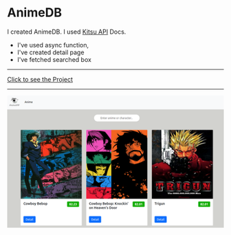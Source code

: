 # AnimeDB

I created AnimeDB. I used [Kitsu API](https://kitsu.docs.apiary.io/#) Docs.

- I've used async function,
- I've created detail page
- I've fetched searched box

---

[Click to see the Project](https://ayerdelen.github.io/AnimeDB)

---

![.](ss.png)
